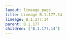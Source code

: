 ```yaml
---
layout: lineage_page
title: Lineage B.1.177.14
lineage: B.1.177.14
parent: B.1.177
children: ['B.1.177.14']
---
```

